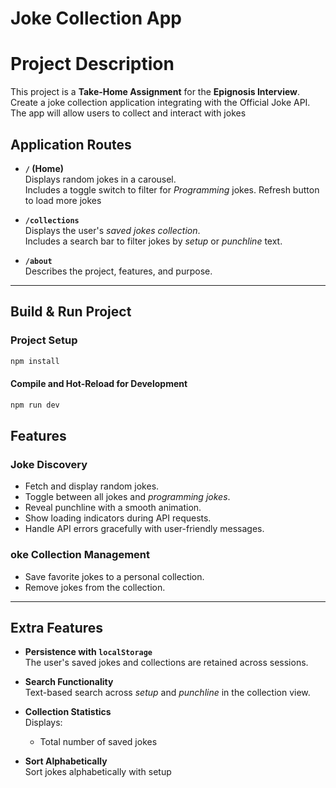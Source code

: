 # Joke Collection App

# Project Description

This project is a **Take-Home Assignment** for the **Epignosis Interview**.
Create a joke collection application integrating with the Official Joke API. The app will allow
users to collect and interact with jokes

## Application Routes

- **`/` (Home)**  
  Displays random jokes in a carousel.  
  Includes a toggle switch to filter for _Programming_ jokes.
  Refresh button to load more jokes

- **`/collections`**  
  Displays the user's _saved jokes collection_.  
  Includes a search bar to filter jokes by _setup_ or _punchline_ text.

- **`/about`**  
  Describes the project, features, and purpose.

---

## Build & Run Project

### Project Setup

```sh
npm install
```

#### Compile and Hot-Reload for Development

```sh
npm run dev
```

## Features

### Joke Discovery

- Fetch and display random jokes.
- Toggle between all jokes and _programming jokes_.
- Reveal punchline with a smooth animation.
- Show loading indicators during API requests.
- Handle API errors gracefully with user-friendly messages.

### oke Collection Management

- Save favorite jokes to a personal collection.
- Remove jokes from the collection.

---

## Extra Features

- **Persistence with `localStorage`**  
  The user's saved jokes and collections are retained across sessions.

- **Search Functionality**  
  Text-based search across _setup_ and _punchline_ in the collection view.

- **Collection Statistics**  
  Displays:

  - Total number of saved jokes

- **Sort Alphabetically**  
  Sort jokes alphabetically with setup
